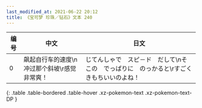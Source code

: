 ```yaml
---
last_modified_at: 2021-06-22 20:12
title: 《宝可梦 珍珠／钻石》文本 240
---
```

| 编号 | 中文 | 日文 |
| ---- | ---- | ---- |
| 0 | 飙起自行车的速度\n冲过那个斜坡\r感觉非常爽！ | じてんしゃで　スピ－ド　だして\nそこの　でっぱりに　のっかると\rすごく　きもちいいのよね！ |
{: .table .table-bordered .table-hover .xz-pokemon-text .xz-pokemon-text-DP }